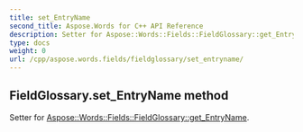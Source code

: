 ```yaml
---
title: set_EntryName
second_title: Aspose.Words for C++ API Reference
description: Setter for Aspose::Words::Fields::FieldGlossary::get_EntryName. 
type: docs
weight: 0
url: /cpp/aspose.words.fields/fieldglossary/set_entryname/
---
```

## FieldGlossary.set_EntryName method


Setter for [Aspose::Words::Fields::FieldGlossary::get_EntryName](./get_entryname/).

